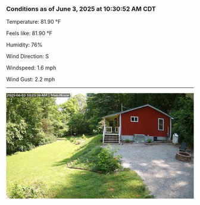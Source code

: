 ### Conditions as of June 3, 2025 at 10:30:52 AM CDT 

Temperature: 81.90 &deg;F

Feels like: 81.90 &deg;F

Humidity: 76%

Wind Direction: S

Windspeed: 1.6 mph

Wind Gust: 2.2 mph

---

<img src="./images/latest.jpeg"/>

